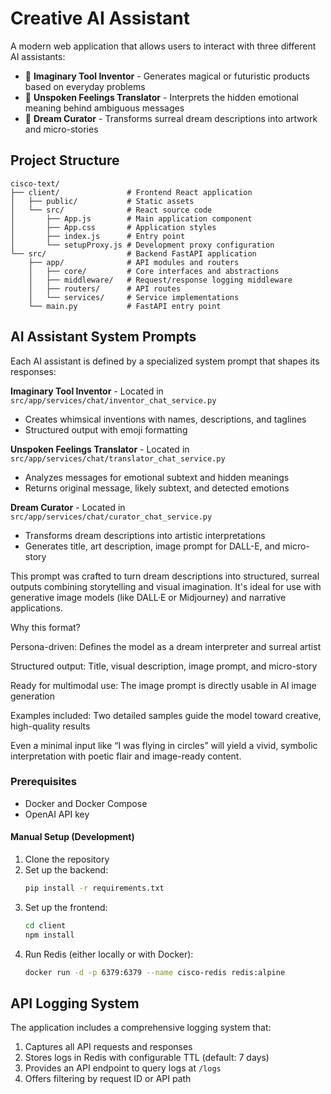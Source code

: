 # Creative AI Assistant

A modern web application that allows users to interact with three different AI assistants:

- 🎨 **Imaginary Tool Inventor** - Generates magical or futuristic products based on everyday problems
- 🧠 **Unspoken Feelings Translator** - Interprets the hidden emotional meaning behind ambiguous messages
- 🌙 **Dream Curator** - Transforms surreal dream descriptions into artwork and micro-stories

## Project Structure

```
cisco-text/
├── client/               # Frontend React application
│   ├── public/           # Static assets
│   └── src/              # React source code
│       ├── App.js        # Main application component
│       ├── App.css       # Application styles
│       ├── index.js      # Entry point
│       └── setupProxy.js # Development proxy configuration
└── src/                  # Backend FastAPI application
    ├── app/              # API modules and routers
    │   ├── core/         # Core interfaces and abstractions
    │   ├── middleware/   # Request/response logging middleware
    │   ├── routers/      # API routes
    │   └── services/     # Service implementations
    └── main.py           # FastAPI entry point
```

## AI Assistant System Prompts

Each AI assistant is defined by a specialized system prompt that shapes its responses:

**Imaginary Tool Inventor** - Located in `src/app/services/chat/inventor_chat_service.py`
   - Creates whimsical inventions with names, descriptions, and taglines
   - Structured output with emoji formatting

**Unspoken Feelings Translator** - Located in `src/app/services/chat/translator_chat_service.py`
   - Analyzes messages for emotional subtext and hidden meanings
   - Returns original message, likely subtext, and detected emotions

**Dream Curator** - Located in `src/app/services/chat/curator_chat_service.py`
   - Transforms dream descriptions into artistic interpretations
   - Generates title, art description, image prompt for DALL-E, and micro-story

This prompt was crafted to turn dream descriptions into structured, surreal outputs combining storytelling and visual imagination. It's ideal for use with generative image models (like DALL·E or Midjourney) and narrative applications.

Why this format?

Persona-driven: Defines the model as a dream interpreter and surreal artist

Structured output: Title, visual description, image prompt, and micro-story

Ready for multimodal use: The image prompt is directly usable in AI image generation

Examples included: Two detailed samples guide the model toward creative, high-quality results

Even a minimal input like “I was flying in circles” will yield a vivid, symbolic interpretation with poetic flair and image-ready content.


### Prerequisites

- Docker and Docker Compose
- OpenAI API key

#### Manual Setup (Development)

1. Clone the repository
2. Set up the backend:
   ```bash
   pip install -r requirements.txt
   ```
3. Set up the frontend:
   ```bash
   cd client
   npm install
   ```
4. Run Redis (either locally or with Docker):
   ```bash
   docker run -d -p 6379:6379 --name cisco-redis redis:alpine
   ```

## API Logging System

The application includes a comprehensive logging system that:

1. Captures all API requests and responses
2. Stores logs in Redis with configurable TTL (default: 7 days)
3. Provides an API endpoint to query logs at `/logs`
4. Offers filtering by request ID or API path
